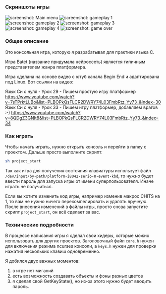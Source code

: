 ### Скриншоты игры
![screenshot: Main menu](https://github.com/OtryvnoyKalendar/Console-Platformer/blob/main/screenshots/screenshot%201.png)
![screenshot: gameplay 1](https://github.com/OtryvnoyKalendar/Console-Platformer/blob/main/screenshots/screenshot%202.png)
![screenshot: gameplay 2](https://github.com/OtryvnoyKalendar/Console-Platformer/blob/main/screenshots/screenshot%203.png)
![screenshot: gameplay 3](https://github.com/OtryvnoyKalendar/Console-Platformer/blob/main/screenshots/screenshot%204.png)
![screenshot: gameplay 4](https://github.com/OtryvnoyKalendar/Console-Platformer/blob/main/screenshots/screenshot%205.png)
![screenshot: game over](https://github.com/OtryvnoyKalendar/Console-Platformer/blob/main/screenshots/screenshot%206.png)

### Общее описание
Это консольная игра, которую я разрабатывал для практики языка C.

Игра Batet (название придумала нейроссеть) является типичным представителем жанра платформера.

Игра сделана на основе видео с ютуб канала Begin End и адаптирована под Linux.
Вот ссылки на видео:

Язык Си с нуля - Урок 29 - Пишем простую игру платформер https://www.youtube.com/watch?v=7sTPrktLLBo&list=PLBOPkQsFLCR2DWRY74L03FmbRtz_Yy73_&index=30
Язык Си с нуля - Урок 33 - Пишем игру платформер, добавляем врагов :-) https://www.youtube.com/watch?v=8QDgZ3GNlt8&list=PLBOPkQsFLCR2DWRY74L03FmbRtz_Yy73_&index=34

### Как играть
Чтобы начать играть, нужно открыть консоль и перейти в папку с проектом. Дальше просто выполните скрипт:
```sh
sh project_start
```
Так как игра для получения состояния клавиатуры использует файл `/dev/input/by-path/platform-i8042-serio-0-event-kbd`, то нужно будет ввести пароль для запуска игры от имени суперпользователя. Иначе играть не получиться.

Если вы хотите изменить код игры, например изменив макрос CHITS на 1, то вам не нужно ничего перекомпелировать и удалять вручную. После внесения изменений в файлы игры, просто снова запустите скрипт `project_start`, он всё сделает за вас.

### Технические подробности
В процессе написания игры я сделал свои хидеры, которые можно использовать для других проектов. Заголовочный файл `core.h` нужен для включения режима ncurses консоли, а `keys.h` нужен для проверки нажатия нескольких клавиш одновременно.

Я добился двух важных моментов:
1. в игре нет миганий
2. есть возможность создавать объекты и фоны разных цветов
3. я сделал свой GetKeyState(), но из-за этого нужно будет вводить пароль.
